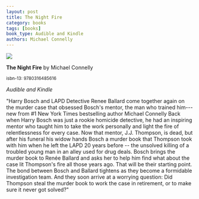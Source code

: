 ```yaml
---
layout: post
title: The Night Fire
category: books
tags: [books]
book_type: Audible and Kindle
authors: Michael Connelly
---
```


<img src="http://books.google.com/books/content?id=MGnpwQEACAAJ&printsec=frontcover&img=1&zoom=1&source=gbs_api"/>

**The Night Fire** by Michael Connelly

<sup>isbn-13: 9780316485616</sup>

*Audible and Kindle*

"Harry Bosch and LAPD Detective Renee Ballard come together again on the
murder case that obsessed Bosch's mentor, the man who trained him---new
from #1 New York Times bestselling author Michael Connelly Back when Harry
Bosch was just a rookie homicide detective, he had an inspiring mentor who
taught him to take the work personally and light the fire of relentlessness
for every case. Now that mentor, J.J. Thompson, is dead, but after his
funeral his widow hands Bosch a murder book that Thompson took with him
when he left the LAPD 20 years before -- the unsolved killing of a troubled
young man in an alley used for drug deals. Bosch brings the murder book to
Renée Ballard and asks her to help him find what about the case lit
Thompson's fire all those years ago. That will be their starting point. The
bond between Bosch and Ballard tightens as they become a formidable
investigation team. And they soon arrive at a worrying question: Did
Thompson steal the murder book to work the case in retirement, or to make
sure it never got solved?"